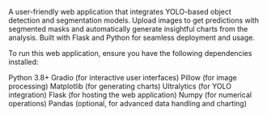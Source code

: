 A user-friendly web application that integrates YOLO-based object detection and segmentation models. Upload images to get predictions with segmented masks and automatically generate insightful charts from the analysis. Built with Flask and Python for seamless deployment and usage.

To run this web application, ensure you have the following dependencies installed:

Python 3.8+
Gradio (for interactive user interfaces)
Pillow (for image processing)
Matplotlib (for generating charts)
Ultralytics (for YOLO integration)
Flask (for hosting the web application)
Numpy (for numerical operations)
Pandas (optional, for advanced data handling and charting)
